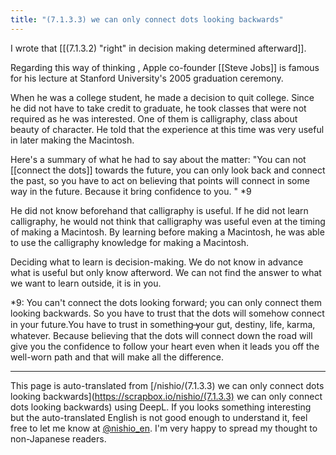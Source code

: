 ```yaml
---
title: "(7.1.3.3) we can only connect dots looking backwards"
---
```


I wrote that [[(7.1.3.2) "right" in decision making determined afterward]].

Regarding this way of thinking , Apple co-founder [[Steve Jobs]] is famous for his lecture at Stanford University's 2005 graduation ceremony.

When he was a college student, he made a decision to quit college. Since he did not have to take credit to graduate, he took classes that were not required as he was interested. One of them is calligraphy, class about beauty of character. He told that the experience at this time was very useful in later making the Macintosh.

Here's a summary of what he had to say about the matter: "You can not [[connect the dots]] towards the future, you can only look back and connect the past, so you have to act on believing that points will connect in some way in the future. Because it bring confidence to you. " *9

He did not know beforehand that calligraphy is useful. If he did not learn calligraphy, he would not think that calligraphy was useful even at the timing of making a Macintosh. By learning before making a Macintosh, he was able to use the calligraphy knowledge for making a Macintosh.

Deciding what to learn is decision-making. We do not know in advance what is useful but only know afterword. We can not find the answer to what we want to learn outside, it is in you.

*9: You can't connect the dots looking forward; you can only connect them looking backwards. So you have to trust that the dots will somehow connect in your future.You have to trust in something  ̶your gut, destiny, life, karma, whatever. Because believing that the dots will connect down the road will give you the confidence to follow your heart even when it leads you off the well-worn path and that will make all the difference.

---
This page is auto-translated from [/nishio/(7.1.3.3) we can only connect dots looking backwards](https://scrapbox.io/nishio/(7.1.3.3) we can only connect dots looking backwards) using DeepL. If you looks something interesting but the auto-translated English is not good enough to understand it, feel free to let me know at [@nishio_en](https://twitter.com/nishio_en). I'm very happy to spread my thought to non-Japanese readers.